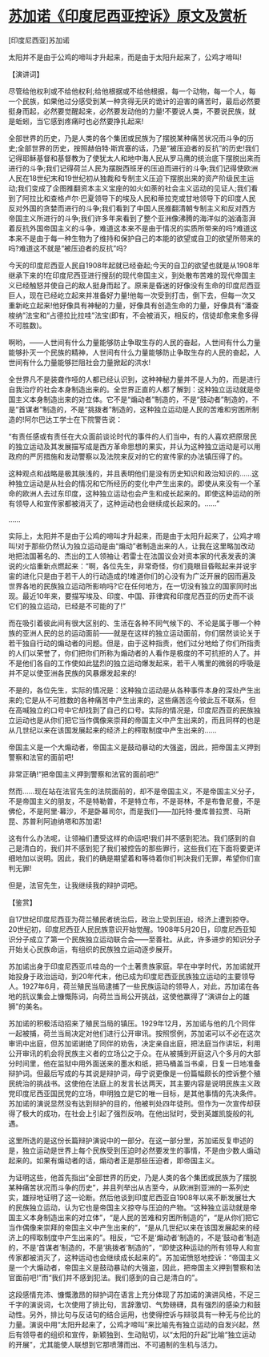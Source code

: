 # [苏加诺《印度尼西亚控诉》原文及赏析](https://www.vrrw.net/wx/14544.html)

[印度尼西亚]苏加诺

太阳并不是由于公鸡的啼叫才升起来，而是由于太阳升起来了，公鸡才啼叫!

【演讲词】

尽管给他权利或不给他权利;给他根据或不给他根据，每一个动物，每一个人，每一个民族，如果他过分感受到某一种贪得无厌的诡计的迫害的痛苦时，最后必然要挺身而起，必然要觉醒起来，必然要发动他的力量!不要说人类，不要说民族，就是蚯蚓，当它感到疼痛时也必然要挣扎起来!

全部世界的历史，乃是人类的各个集团或民族为了摆脱某种痛苦状况而斗争的历史;全部世界的历史，按照赫伯特·斯宾塞的话，乃是“被压迫者的反抗”的历史!我们记得耶稣基督和基督教为了使犹太人和地中海人民从罗马鹰的统治底下摆脱出来而进行的斗争;我们记得荷兰人民为摆脱西班牙的压迫而进行的斗争;我们记得使欧洲人民在18世纪末和19世纪初从独裁和专制主义压迫下摆脱出来的资产阶级民主运动;我们变成了企图推翻资本主义宝座的如火如荼的社会主义运动的见证人;我们看到了阿拉比和查格卢尔·巴夏领导下的埃及人民和蒂拉克或甘地领导下的印度人民反对外国的贪婪而进行的斗争;我们看到了中国人民推翻清朝专制主义和反对西方帝国主义所进行的斗争;我们许多年来看到了整个亚洲像沸腾的海洋似的汹涌澎湃着反抗外国帝国主义的斗争，难道这本来不是由于情况的实质所带来的吗?难道这本来不是由于每一种生物为了维持和保护自己的本能的欲望或自卫的欲望所带来的吗?难道这不就是“被压迫者的反抗”吗?

今天的印度尼西亚人民自1908年起就已经奋起;今天的自卫的欲望也就是从1908年继承下来的!在印度尼西亚进行搜刮的现代帝国主义，到处散布苦难的现代帝国主义已经触怒并使自己的敌人挺身而起了。原来是昏迷的好像没有生命的印度尼西亚巨人，现在已经屹立起来并准备好力量!他每一次受到打击，倒下去，但每一次又重新屹立起来!他好像具有神秘的力量，好像具有创造生命的力量，好像具有“潘查梭纳”法宝和“占德拉比拉哇”法宝(即有，不会被消灭，相反的，信徒却愈来愈多得不可胜数)。

啊哟，——人世间有什么力量能够防止争取生存的人民的奋起，人世间有什么力量能够扑灭一个民族的精神，人世间有什么力量能够防止争取生存的人民的奋起，人世间有什么力量能够拦阻社会力量掀起的洪水!

全世界凡不是装聋作哑的人都已经认识到，这种神秘力量并不是人为的，而是进行自我治疗的社会本身制造出来的。全世界正直的人都了解到：这种独立运动就是帝国主义本身制造出来的对立体。它不是“煽动者”制造的，不是“鼓动者”制造的，不是“首谋者”制造的，不是“挑拨者”制造的，这种独立运动是人民的苦难和穷困所制造的!阿尔巴达工学士在下院警告说：

“有责任感或有责任在大众面前谈论时代的事件的人们当中，有的人喜欢把原居民的独立运动及其发展描写成是西方革命思想的果实，并认为这种独立运动是可以用政府的严厉措施和发动警察以及法院来反对的它的宣传家的办法镇压得了的。

这种观点和战略是极其肤浅的，并且表明他们是没有历史知识和政治知识的……这种独立运动是从社会的情况和它所经历的变化中产生出来的。即使从来没有一个革命的欧洲人去过东印度，这种独立运动也会产生和成长起来的。即使这种运动的所有领导人和宣传家都被消灭了，这种运动也会继续成长起来的。……”

……

实际上，太阳并不是由于公鸡的啼叫才升起来，而是由于太阳升起来了，公鸡才啼叫!对于那些仍然认为独立运动是由“煽动”者制造出来的人，让我在这里略加改动地把法国著名的、杰出的工人领袖让·若雷士在法国议会对资本家的代表发表的演说的火焰重新点燃起来：“啊，各位先生，非常奇怪，你们竟眼目昏眩起来并说宇宙的进化只是由于若干人的行动造成的!难道你们的心没有为广泛开展的因而遍及世界各地的民族独立运动所影响吗?它在任何地方，在一切没有独立的国家同时出现。最近10年来，要描写埃及、印度、中国、菲律宾和印度尼西亚的历史而不谈它们的独立运动，已经是不可能的了!”

而在吸引着彼此间有很大区别的、生活在各种不同气候下的、不论是属于哪一个种族的亚洲人民的总的运动面前——就是在这样的独立运动面前，你们居然谈论关于若干独自行动的煽动者的问题。但是，由于这种指责，他们过分地给了你们所指责的人们以荣誉了，你们把你们所称为煽动者的人看作是极度的不可抗拒的人了。并不是他们各自的工作使如此猛烈的独立运动爆发起来，若干人嘴里的微弱的呼吸是并不足以使亚洲各民族的风暴爆发起来的!

不是的，各位先生，实际的情况是：这种独立运动是从各种事件本身的深处产生出来的;它是从不可胜数的各种痛苦中产生出来的，这些痛苦迄今彼此互不联系，但在高喊独立的口号中它却找到了自己的口号。实际的情况是，印度尼西亚的民族独立运动也是从你们把它当作偶像来崇拜的帝国主义中产生出来的，而且同样的也是从几世纪以来在该国发展起来的经济上的榨取制度中产生出来的……

帝国主义是一个大煽动者，帝国主义是鼓动暴动的大强盗，因此，把帝国主义押到警察和法官的面前吧!

非常正确!“把帝国主义押到警察和法官的面前吧!”

然而……现在站在法官先生的法院面前的，却不是帝国主义，不是帝国主义分子，不是帝国主义的朋友，不是特勒普，不是特立布，不是哥林，不是布鲁尼曼，不是佛伦，不是阿里·幕沙，不是卧幕司尔，而是我们——加托特·曼库普拉贾、马斯昆、苏普利阿迪纳塔和苏加诺!

这有什么办法呢，让领袖们遭受这样的命运吧!我们并不感到犯法。我们感到的自己是清白的，我们并不感到犯了我们被控告的那些罪行，这些我们在下面将要更详细地加以说明。因此，我们的确是期望着和等待着你们判决我们无罪，希望你们宣判无罪!

但是，法官先生，让我继续我的辩护词吧。



【鉴赏】

自17世纪印度尼西亚为荷兰殖民者统治后，政治上受到压迫，经济上遭到掠夺。20世纪初，印度尼西亚人民民族意识开始觉醒。1908年5月20日，印度尼西亚知识分子成立了第一个民族独立运动联合会——至善社。从此，许多进步的知识分子开始关心民族命运，有组织的民族独立运动逐步展开。

苏加诺出身于印度尼西亚爪哇岛的一个土著贵族家庭。早在中学时代，苏加诺就开始投身于政治运动，到20年代末，他已成为印度尼西亚民族独立运动的主要领导人。1927年6月，荷兰殖民当局逮捕了一些民族运动的领导人，对此，苏加诺在各地的抗议集会上慷慨陈词，向荷兰当局公开挑战，这使他赢得了“演讲台上的雄狮”的美名。

苏加诺的积极活动招来了殖民当局的镇压。1929年12月，苏加诺与他的几个同伴一起被捕，荷兰当局决定对他们进行公开审讯。按照惯例，苏加诺可以不必在这次审讯中出庭，但苏加诺谢绝了同伴的劝告，决定亲自出庭，把法庭当作讲坛，利用公开审讯的机会将民族主义者的立场公之于众。在从被捕到开庭这八个多月的大部分时间里，他在监狱中用外面送来的墨水和纸，把马桶盖当书桌，日复一日地准备辩护词。但最后写成的与其说是辩护词，毋宁说更像是一份篇幅颇长的控诉整个殖民统治的挑战书。这使他在法庭上的发言长达两天，其主要内容是说明民族主义政党印度尼西亚国民党的立场，申明独立是它的唯一目标，是其他事情的先决条件。苏加诺的演说显然没有达到辩护的目的，他被判处四年徒刑。但作为一次宣传却获得了极大的成功，在社会上引起了强烈反响。在他出狱时，受到英雄凯旋般的礼遇。

这里所选的是这份长篇辩护演说中的一部分。在这一部分里，苏加诺反复申述的是，独立运动是世界上每个民族受到压迫时必然要发生的事情，不是由少数人煽动起来的。如果有煽动者的话，煽动者正是那些压迫者，即帝国主义。

为证明这些，他首先指出“全部世界的历史，乃是人类的各个集团或民族为了摆脱某种痛苦状况而斗争的历史”，并且列举出从古至今，从欧洲到亚洲的一系列史实，雄辩地证明了这一论断。然后他谈到印度尼西亚自1908年以来不断发展壮大的民族独立运动，认为它也是帝国主义掠夺与压迫的产物。“这种独立运动就是帝国主义本身制造出来的对立体”，“是人民的苦难和穷困所制造的”，“是从你们把它当作偶像来崇拜的帝国主义中产生出来的”，“是从几世纪以来在该国发展起来的经济上的榨取制度中产生出来的”。相反，“它不是‘煽动者’制造的，不是‘鼓动者’制造的，不是‘首谋者’制造的，不是‘挑拨者’制造的”，“即使这种运动的所有领导人和宣传家都被消灭了，这种运动也会继续成长起来的”。苏加诺愤怒地控诉：“帝国主义是一个大煽动者，帝国主义是鼓动暴动的大强盗，因此，把帝国主义押到警察和法官面前吧!”而“我们并不感到犯法。我们感到的自己是清白的”。

这段感情充沛、慷慨激昂的辩护词在语言上充分体现了苏加诺的演讲风格，不足三千字的演说词，七次使用了排比句，言辞激切、气势磅礴，具有强烈的感染力和鼓动性。另外，排比句与反诘句的结合运用，也使得控诉与辩驳具有一种无与伦比的力量。演说中用“太阳升起来了，公鸡才啼叫”来比喻先有独立运动的自发兴起，然后有领导者的组织和宣传，新颖独到、生动贴切，以“太阳的升起”比喻“独立运动的开展”，尤其能使人联想到它那喷薄而出、不可遏制的生机与活力。

